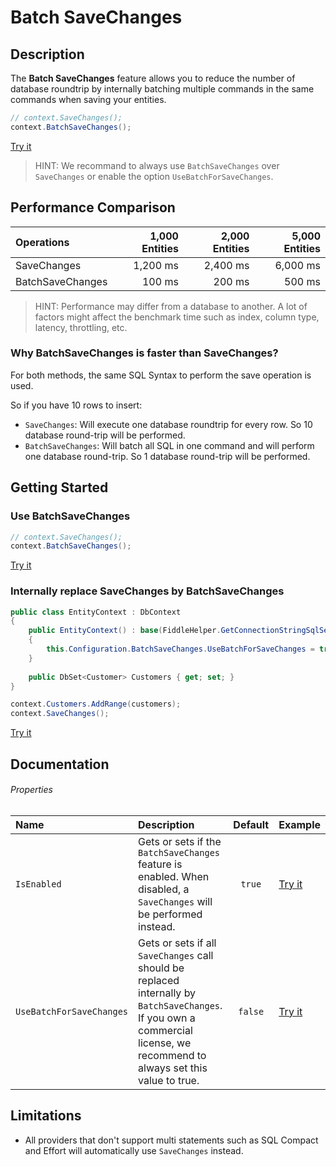 # Batch SaveChanges

## Description
The **Batch SaveChanges** feature allows you to reduce the number of database roundtrip by internally batching multiple commands in the same commands when saving your entities.

```csharp
// context.SaveChanges();    
context.BatchSaveChanges();    
```
[Try it](https://dotnetfiddle.net/dJK5Vr)

> HINT: We recommand to always use `BatchSaveChanges` over `SaveChanges` or enable the option `UseBatchForSaveChanges`.

## Performance Comparison

| Operations      | 1,000 Entities | 2,000 Entities | 5,000 Entities |
| :-------------- | -------------: | -------------: | -------------: |
| SaveChanges     | 1,200 ms       | 2,400 ms       | 6,000 ms       |
| BatchSaveChanges| 100 ms         | 200 ms         | 500 ms          |

> HINT: Performance may differ from a database to another. A lot of factors might affect the benchmark time such as index, column type, latency, throttling, etc.

### Why BatchSaveChanges is faster than SaveChanges?
For both methods, the same SQL Syntax to perform the save operation is used.

So if you have 10 rows to insert:
- `SaveChanges`: Will execute one database roundtrip for every row. So 10 database round-trip will be performed.
- `BatchSaveChanges`: Will batch all SQL in one command and will perform one database round-trip. So 1 database round-trip will be performed.

## Getting Started

### Use BatchSaveChanges
```csharp
// context.SaveChanges();    
context.BatchSaveChanges();    
```
[Try it](https://dotnetfiddle.net/PQHDLC)

### Internally replace SaveChanges by BatchSaveChanges
```csharp
public class EntityContext : DbContext
{
    public EntityContext() : base(FiddleHelper.GetConnectionStringSqlServer())
    {
        this.Configuration.BatchSaveChanges.UseBatchForSaveChanges = true;
    }
    
    public DbSet<Customer> Customers { get; set; }
}

context.Customers.AddRange(customers);
context.SaveChanges();
```
[Try it](https://dotnetfiddle.net/SQ58gU)

## Documentation

###### Properties

| Name | Description | Default | Example |
| :--- | :---------- | :-----: | :------ |
| `IsEnabled` | Gets or sets if the `BatchSaveChanges` feature is enabled. When disabled, a `SaveChanges` will be performed instead. | `true` | [Try it](https://dotnetfiddle.net/jo6QN1) |
| `UseBatchForSaveChanges` | Gets or sets if all `SaveChanges` call should be replaced internally by `BatchSaveChanges`. If you own a commercial license, we recommend to always set this value to true. | `false` | [Try it](https://dotnetfiddle.net/ceeM0J) |

## Limitations
- All providers that don't support multi statements such as SQL Compact and Effort will automatically use `SaveChanges` instead.
